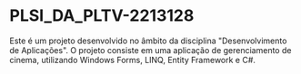 # PLSI_DA_PLTV-2213128
Este é um projeto desenvolvido no âmbito da disciplina "Desenvolvimento de Aplicações". O projeto consiste em uma aplicação de gerenciamento de cinema, utilizando Windows Forms, LINQ, Entity Framework e C#.
